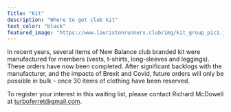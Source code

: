```yaml
---
Title: "Kit"
description: "Where to get club kit"
text_color: "black"
featured_image: "https://www.lauristonrunners.club/img/kit_group_pic1.jpg"
---
```

<!---
![image](https://www.lauristonrunners.club/img/kit_group_pic1.jpg)
-->
In recent years, several items of New Balance club branded kit were manufactured for members (vests, t-shirts, long-sleeves and leggings). These orders have now been completed. After significant backlogs with the manufacturer, and the impacts of Brexit and Covid, future orders will only be possible in bulk - once 30 items of clothing have been reserved. 

To register your interest in this waiting list, please contact Richard McDowell at turboferret@gmail.com.

